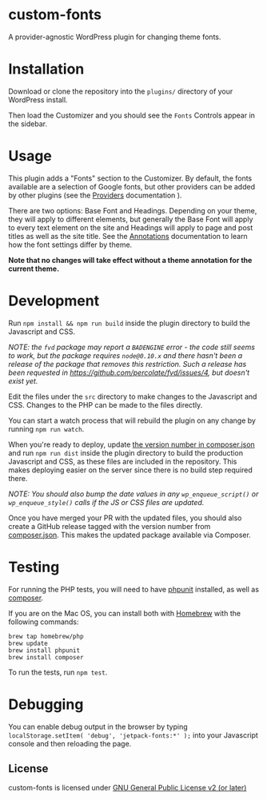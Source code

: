 custom-fonts
============

A provider-agnostic WordPress plugin for changing theme fonts.

# Installation

Download or clone the repository into the `plugins/` directory of your WordPress install.

Then load the Customizer and you should see the `Fonts` Controls appear in the sidebar.

# Usage

This plugin adds a "Fonts" section to the Customizer. By default, the fonts
available are a selection of Google fonts, but other providers can be added by
other plugins (see the [Providers](./Providers.md) documentation ).

There are two options: Base Font and Headings. Depending on your theme, they
will apply to different elements, but generally the Base Font will apply to
every text element on the site and Headings will apply to page and post titles
as well as the site title. See the [Annotations](./annotations.md) documentation
to learn how the font settings differ by theme.

**Note that no changes will take effect without a theme annotation for the current theme.**

# Development

Run `npm install && npm run build` inside the plugin directory to build the Javascript and CSS.

_NOTE: the `fvd` package may report a `BADENGINE` error - the code still seems to work, but the package requires `node@0.10.x` and there hasn't been a release of the package that removes this restriction. Such a release has been requested in https://github.com/percolate/fvd/issues/4, but doesn't exist yet._

Edit the files under the `src` directory to make changes to the Javascript and CSS. Changes to the PHP can be made to the files directly.

You can start a watch process that will rebuild the plugin on any change by running `npm run watch`.

When you're ready to deploy, update [the version number in composer.json](composer.json#L3) and run `npm run dist` inside the plugin directory to build the production Javascript and CSS, as these files are included in the repository. This makes deploying easier on the server since there is no build step required there.

_NOTE: You should also bump the date values in any `wp_enqueue_script()` or `wp_enqueue_style()` calls if the JS or CSS files are updated._

Once you have merged your PR with the updated files, you should also create a GitHub release tagged with the version number from [composer.json](composer.json#L3). This makes the updated package available via Composer.

# Testing

For running the PHP tests, you will need to have [phpunit](https://phpunit.de/) installed, as well as
[composer](https://getcomposer.org/).

If you are on the Mac OS, you can install both with [Homebrew](http://brew.sh/)
with the following commands:

```
brew tap homebrew/php
brew update
brew install phpunit
brew install composer
```

To run the tests, run `npm test`.

# Debugging

You can enable debug output in the browser by typing
`localStorage.setItem( 'debug', 'jetpack-fonts:*' );` into your Javascript console
and then reloading the page.

## License

custom-fonts is licensed under [GNU General Public License v2 (or later)](./LICENSE.txt)
